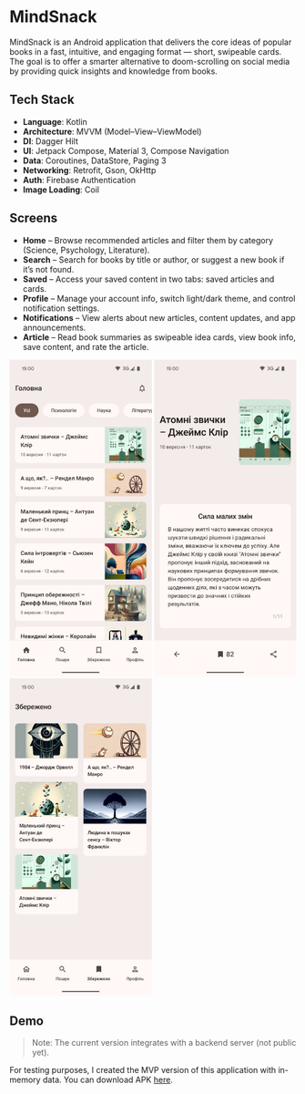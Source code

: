 # MindSnack

MindSnack is an Android application that delivers the core ideas of popular books in a fast, intuitive, and engaging format — short, swipeable cards. The goal is to offer a smarter alternative to doom-scrolling on social media by providing quick insights and knowledge from books.

## Tech Stack
- **Language**: Kotlin
- **Architecture**: MVVM (Model–View–ViewModel)
- **DI**: Dagger Hilt
- **UI**: Jetpack Compose, Material 3, Compose Navigation
- **Data**: Coroutines, DataStore, Paging 3
- **Networking**: Retrofit, Gson, OkHttp
- **Auth**: Firebase Authentication
- **Image Loading**: Coil

## Screens
- **Home** – Browse recommended articles and filter them by category (Science, Psychology, Literature).
- **Search** – Search for books by title or author, or suggest a new book if it’s not found.
- **Saved** – Access your saved content in two tabs: saved articles and cards.
- **Profile** – Manage your account info, switch light/dark theme, and control notification settings.
- **Notifications** – View alerts about new articles, content updates, and app announcements.
- **Article** – Read book summaries as swipeable idea cards, view book info, save content, and rate the article.

<img src="images/1.png" width="250"/> <img src="images/2.png" width="250"/> <img src="images/3.png" width="250"/>

## Demo
> Note: The current version integrates with a backend server (not public yet).

For testing purposes, I created the MVP version of this application with in-memory data. You can download APK [here](https://github.com/Comp-pot/Mindsnack/releases/latest).

